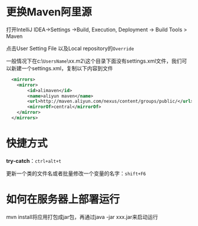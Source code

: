 # 更换Maven阿里源

打开IntelliJ IDEA->Settings ->Build, Execution, Deployment -> Build Tools > Maven

点击User Setting File 以及Local repository的`Override`

一般情况下在c:\\`UsersName`\xx.m2\这个目录下面没有settings.xml文件，我们可以新建一个settings.xml，复制以下内容到文件

<settings xmlns="http://maven.apache.org/SETTINGS/1.0.0"
      xmlns:xsi="http://www.w3.org/2001/XMLSchema-instance"
      xsi:schemaLocation="http://maven.apache.org/SETTINGS/1.0.0
                          https://maven.apache.org/xsd/settings-1.0.0.xsd">

~~~xml
  <mirrors>
    <mirror>  
        <id>alimaven</id>  
        <name>aliyun maven</name>  
        <url>http://maven.aliyun.com/nexus/content/groups/public/</url>  
        <mirrorOf>central</mirrorOf>          
    </mirror>  
  </mirrors>
~~~

# 快捷方式

**try-catch**：`ctrl+alt+t`

更新一个类的文件名或者批量修改一个变量的名字：`shift+F6`

# 如何在服务器上部署运行

mvn install将应用打包成jar包，再通过java -jar xxx.jar来启动运行
